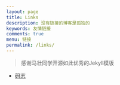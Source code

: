 ```yaml
---
layout: page
title: Links
description: 没有链接的博客是孤独的
keywords: 友情链接
comments: true
menu: 链接
permalink: /links/
---
```


> 感谢马壮同学开源如此优秀的Jekyll模版

* [码志](http://mazhuang.org)
